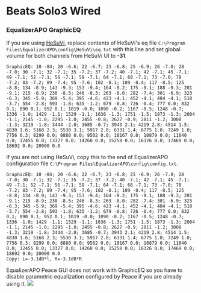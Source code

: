 # Beats Solo3 Wired
### EqualizerAPO GraphicEQ
If you are using [HeSuVi](https://sourceforge.net/projects/hesuvi/), replace contents of HeSuVi's eq file `C:\Program Files\EqualizerAPO\config\HeSuVi\eq.txt` with this line and set global volume for both channels from HeSuVi UI to **-31**.
```
GraphicEQ: 10 -84; 20 -6.6; 22 -6.7; 23 -6.8; 25 -6.9; 26 -7.0; 28 -7.0; 30 -7.1; 32 -7.1; 35 -7.2; 37 -7.2; 40 -7.1; 42 -7.1; 45 -7.1; 49 -7.1; 52 -7.1; 56 -7.1; 59 -7.1; 64 -7.1; 68 -7.1; 73 -7.0; 78 -7.2; 83 -7.2; 89 -7.4; 95 -7.6; 102 -8.1; 109 -8.4; 117 -8.5; 125 -8.8; 134 -8.9; 143 -9.3; 153 -9.4; 164 -9.2; 175 -9.1; 188 -9.3; 201 -9.1; 215 -8.9; 230 -8.5; 246 -8.3; 263 -8.0; 282 -7.4; 301 -6.9; 323 -6.3; 345 -5.9; 369 -5.4; 395 -4.6; 423 -4.1; 452 -4.1; 484 -4.1; 518 -3.7; 554 -2.8; 593 -1.8; 635 -1.2; 679 -0.8; 726 -0.4; 777 0.0; 832 0.1; 890 0.1; 952 0.1; 1019 -0.0; 1090 -0.2; 1167 -0.5; 1248 -0.7; 1336 -1.0; 1429 -1.1; 1529 -1.1; 1636 -1.3; 1751 -1.5; 1873 -1.3; 2004 -1.1; 2145 -1.0; 2295 -1.0; 2455 -0.8; 2627 -0.9; 2811 -1.2; 3008 -1.3; 3219 -1.8; 3444 -2.0; 3685 -0.7; 3943 2.1; 4219 2.8; 4514 1.5; 4830 1.6; 5168 2.3; 5530 3.1; 5917 2.8; 6331 1.4; 6775 1.0; 7249 1.0; 7756 0.3; 8299 0.0; 8880 0.0; 9502 0.0; 10167 0.0; 10879 0.0; 11640 0.0; 12455 0.0; 13327 0.0; 14260 0.0; 15258 0.0; 16326 0.0; 17469 0.0; 18692 0.0; 20000 0.0
```
If you are not using HeSuVi, copy this to the end of EqualizerAPO configuration file `C:\Program Files\EqualizerAPO\config\config.txt`.
```
GraphicEQ: 10 -84; 20 -6.6; 22 -6.7; 23 -6.8; 25 -6.9; 26 -7.0; 28 -7.0; 30 -7.1; 32 -7.1; 35 -7.2; 37 -7.2; 40 -7.1; 42 -7.1; 45 -7.1; 49 -7.1; 52 -7.1; 56 -7.1; 59 -7.1; 64 -7.1; 68 -7.1; 73 -7.0; 78 -7.2; 83 -7.2; 89 -7.4; 95 -7.6; 102 -8.1; 109 -8.4; 117 -8.5; 125 -8.8; 134 -8.9; 143 -9.3; 153 -9.4; 164 -9.2; 175 -9.1; 188 -9.3; 201 -9.1; 215 -8.9; 230 -8.5; 246 -8.3; 263 -8.0; 282 -7.4; 301 -6.9; 323 -6.3; 345 -5.9; 369 -5.4; 395 -4.6; 423 -4.1; 452 -4.1; 484 -4.1; 518 -3.7; 554 -2.8; 593 -1.8; 635 -1.2; 679 -0.8; 726 -0.4; 777 0.0; 832 0.1; 890 0.1; 952 0.1; 1019 -0.0; 1090 -0.2; 1167 -0.5; 1248 -0.7; 1336 -1.0; 1429 -1.1; 1529 -1.1; 1636 -1.3; 1751 -1.5; 1873 -1.3; 2004 -1.1; 2145 -1.0; 2295 -1.0; 2455 -0.8; 2627 -0.9; 2811 -1.2; 3008 -1.3; 3219 -1.8; 3444 -2.0; 3685 -0.7; 3943 2.1; 4219 2.8; 4514 1.5; 4830 1.6; 5168 2.3; 5530 3.1; 5917 2.8; 6331 1.4; 6775 1.0; 7249 1.0; 7756 0.3; 8299 0.0; 8880 0.0; 9502 0.0; 10167 0.0; 10879 0.0; 11640 0.0; 12455 0.0; 13327 0.0; 14260 0.0; 15258 0.0; 16326 0.0; 17469 0.0; 18692 0.0; 20000 0.0
Copy: L=-3.1dB*l, R=-3.1dB*R
```
EqualizerAPO Peace GUI does not work with GraphicEQ so you have to disable parametric equalization configured by Peace if you are already using it.
![](https://raw.githubusercontent.com/jaakkopasanen/AutoEq/master/results/Innerfidelity%202017/innerfidelity/onear/Beats%20Solo3%20Wired/Beats%20Solo3%20Wired.png)
